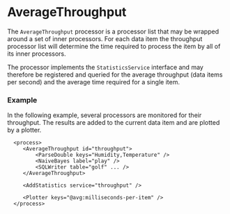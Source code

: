 AverageThroughput
=================

The `AverageThroughput` processor is a processor list that may be wrapped
around a set of inner processors. For each data item the throughput processor
list will determine the time required to process the item by all of its inner
processors.

The processor implements the `StatisticsService` interface and may therefore
be registered and queried for the average throughput (data items per second)
and the average time required for a single item.

### Example

In the following example, several processors are monitored for their throughput.
The results are added to the current data item and are plotted by a plotter.

      <process>
         <AverageThroughput id="throughput">
             <ParseDouble keys="Humidity,Temperature" />
             <NaiveBayes label="play" />
             <SQLWriter table="golf" ... />
         </AverageThroughput>

         <AddStatistics service="throughput" />

         <Plotter keys="@avg:milliseconds-per-item" />
      </process>
